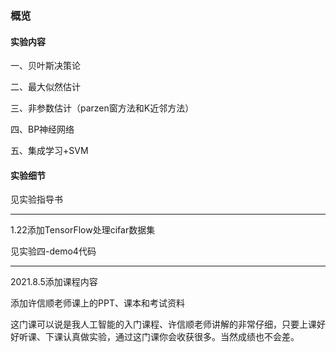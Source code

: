 ### 概览

#### 实验内容

一、贝叶斯决策论

二、最大似然估计

三、非参数估计（parzen窗方法和K近邻方法）

四、BP神经网络

五、集成学习+SVM

#### 实验细节

见实验指导书

-----------------------------------------------------------------

1.22添加TensorFlow处理cifar数据集

见实验四-demo4代码

---------------------------------

2021.8.5添加课程内容

添加许信顺老师课上的PPT、课本和考试资料

这门课可以说是我人工智能的入门课程、许信顺老师讲解的非常仔细，只要上课好好听课、下课认真做实验，通过这门课你会收获很多。当然成绩也不会差。